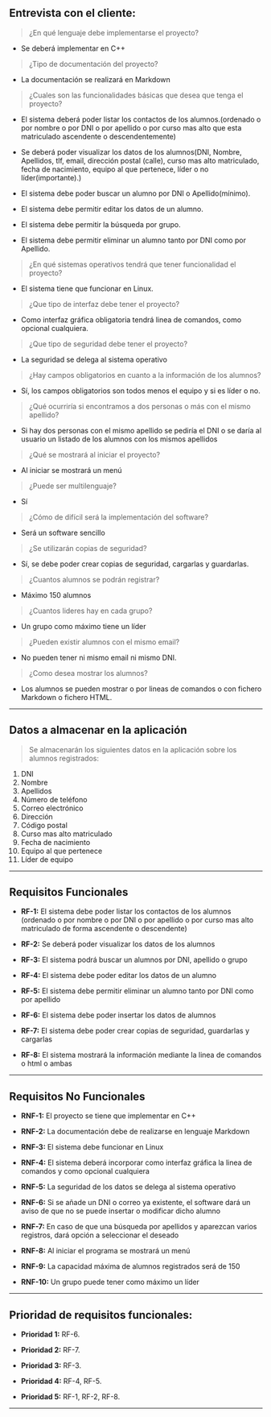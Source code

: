 ## Entrevista con el cliente:

>¿En qué lenguaje debe implementarse el proyecto?

* Se deberá implementar en C++	

>¿Tipo de documentación del proyecto?

* La documentación se realizará en Markdown

>¿Cuales son las funcionalidades básicas que desea que tenga el proyecto?

* El sistema deberá poder listar los contactos de los alumnos.(ordenado o por nombre o por DNI o por apellido o por curso mas alto que esta matriculado ascendente o descendentemente)

* Se deberá poder visualizar los datos de los alumnos(DNI, Nombre, Apellidos, tlf, email, dirección postal (calle), curso mas alto matriculado, fecha de nacimiento, equipo al que pertenece, líder o no líder(importante).) 

* El sistema debe poder buscar un alumno por DNI o Apellido(mínimo).

* El sistema debe permitir editar los datos de un alumno.

* El sistema debe permitir la búsqueda por grupo.

* El sistema debe permitir eliminar un alumno tanto por DNI como por Apellido.

>¿En qué sistemas operativos tendrá que tener funcionalidad el proyecto?

* El sistema tiene que funcionar en Linux.

>¿Que tipo de interfaz debe tener el proyecto?

* Como interfaz gráfica obligatoria tendrá linea de comandos, como opcional cualquiera.

>¿Que tipo de seguridad debe tener el proyecto?

* La seguridad se delega al sistema operativo

>¿Hay campos obligatorios en cuanto a la información de los alumnos?

* Sí, los campos obligatorios son todos menos el equipo y si es líder o no.

>¿Qué ocurriría si encontramos a dos personas o más con el mismo apellido?

* Si hay dos personas con el mismo apellido se pediría el DNI o se daría al usuario un listado de los alumnos con los mismos apellidos

>¿Qué se mostrará al iniciar el proyecto?

* Al iniciar se mostrará un menú

>¿Puede ser multilenguaje?

* Sí

>¿Cómo de difícil será la implementación del software?

* Será un software sencillo

>¿Se utilizarán copias de seguridad?

* Sí, se debe poder crear copias de seguridad, cargarlas y guardarlas.

>¿Cuantos alumnos se podrán registrar?

* Máximo 150 alumnos

>¿Cuantos lideres hay en cada grupo?

* Un grupo como máximo tiene un líder

>¿Pueden existir alumnos con el mismo email?

* No pueden tener ni mismo email ni mismo DNI.

>¿Como desea mostrar los alumnos?

* Los alumnos se pueden mostrar o por lineas de comandos o con fichero Markdown o fichero HTML.

----


## Datos a almacenar en la aplicación
>Se almacenarán los siguientes datos en la aplicación sobre los alumnos registrados:

1. DNI
2. Nombre
3. Apellidos
4. Número de teléfono
5. Correo electrónico
6. Dirección
7. Código postal
8. Curso mas alto matriculado
9. Fecha de nacimiento
10. Equipo al que pertenece
11. Líder de equipo

----
## Requisitos Funcionales

* **RF-1:** El sistema debe poder listar los contactos de los alumnos (ordenado o por nombre o por DNI o por apellido o por curso mas alto matriculado de forma ascendente o descendente)

* **RF-2:** Se deberá poder visualizar los datos de los alumnos

* **RF-3:** El sistema podrá buscar un alumnos por DNI, apellido o grupo

* **RF-4:** El sistema debe poder editar los datos de un alumno

* **RF-5:** El sistema debe permitir eliminar un alumno tanto por DNI como por apellido

* **RF-6:** El sistema debe poder insertar los datos de alumnos

* **RF-7:** El sistema debe poder crear copias de seguridad, guardarlas y cargarlas

* **RF-8:** El sistema mostrará la información mediante la linea de comandos o html o ambas

----

## Requisitos No Funcionales

* **RNF-1:** El proyecto se tiene que implementar en C++

* **RNF-2:** La documentación debe de realizarse en lenguaje Markdown

* **RNF-3:** El sistema debe funcionar en Linux

* **RNF-4:** El sistema deberá incorporar como interfaz gráfica la linea de comandos y como opcional cualquiera

* **RNF-5:** La seguridad de los datos se delega al sistema operativo

* **RNF-6:** Si se añade un DNI o correo ya existente, el software dará un aviso de que no se puede insertar o modificar dicho alumno

* **RNF-7:** En caso de que una búsqueda por apellidos y aparezcan varios registros, dará opción a seleccionar el deseado

* **RNF-8:** Al iniciar el programa se mostrará un menú

* **RNF-9:** La capacidad máxima de alumnos registrados será de 150

* **RNF-10:** Un grupo puede tener como máximo un líder


----

## Prioridad de requisitos funcionales:

* **Prioridad 1:** RF-6.

* **Prioridad 2:** RF-7.

* **Prioridad 3:** RF-3.

* **Prioridad 4:** RF-4, RF-5.

* **Prioridad 5:** RF-1, RF-2, RF-8.

----


